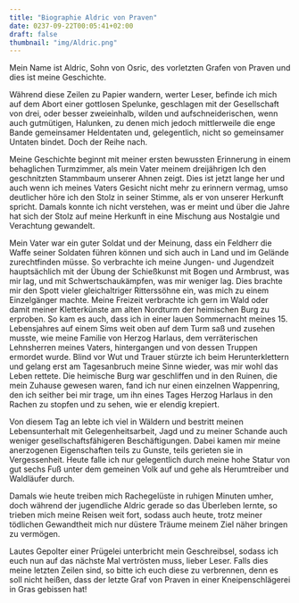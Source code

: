 ```yaml
---
title: "Biographie Aldric von Praven"
date: 0237-09-22T00:05:41+02:00 
draft: false
thumbnail: "img/Aldric.png"
---
```

Mein Name ist Aldric, Sohn von Osric, des vorletzten Grafen von Praven und dies ist meine Geschichte.

Während diese Zeilen zu Papier wandern, werter Leser, befinde ich mich auf dem Abort einer gottlosen Spelunke, geschlagen mit der Gesellschaft von drei, oder besser zweieinhalb, wilden und aufschneiderischen, wenn auch gutmütigen, Halunken, zu denen mich jedoch mittlerweile die enge Bande gemeinsamer Heldentaten und, gelegentlich, nicht so gemeinsamer Untaten bindet. Doch der Reihe nach.

Meine Geschichte beginnt mit meiner ersten bewussten Erinnerung in einem behaglichen Turmzimmer, als mein Vater meinem dreijährigen Ich den geschnitzten Stammbaum unserer Ahnen zeigt. Dies ist jetzt lange her und auch wenn ich meines Vaters Gesicht nicht mehr zu erinnern vermag, umso deutlicher höre ich den Stolz in seiner Stimme, als er von unserer Herkunft spricht. Damals konnte ich nicht verstehen, was er meint und über die Jahre hat sich der Stolz auf meine Herkunft in eine Mischung aus Nostalgie und Verachtung gewandelt.

Mein Vater war ein guter Soldat und der Meinung, dass ein Feldherr die Waffe seiner Soldaten führen können und sich auch in Land und im Gelände zurechtfinden müsse. So verbrachte ich meine Jungen- und Jugendzeit hauptsächlich mit der Übung der Schießkunst mit Bogen und Armbrust, was mir lag, und mit Schwertschaukämpfen, was mir weniger lag. Dies brachte mir den Spott vieler gleichaltriger Ritterssöhne ein, was mich zu einem Einzelgänger machte. Meine Freizeit verbrachte ich gern im Wald oder damit meiner Kletterkünste am alten Nordturm der heimischen Burg zu erproben. So kam es auch, dass ich in einer lauen Sommernacht meines 15. Lebensjahres auf einem Sims weit oben auf dem Turm saß und zusehen musste, wie meine Familie von Herzog Harlaus, dem verräterischen Lehnsherren meines Vaters, hintergangen und von dessen Truppen ermordet wurde. Blind vor Wut und Trauer stürzte ich beim Herunterklettern und gelang erst am Tagesanbruch meine Sinne wieder, was mir wohl das Leben rettete. Die heimische Burg war geschliffen und in den Ruinen, die mein Zuhause gewesen waren, fand ich nur einen einzelnen Wappenring, den ich seither bei mir trage, um ihn eines Tages Herzog Harlaus in den Rachen zu stopfen und zu sehen, wie er elendig krepiert.

Von diesem Tag an lebte ich viel in Wäldern und bestritt meinen Lebensunterhalt mit Gelegenheitsarbeit, Jagd und zu meiner Schande auch weniger gesellschaftsfähigeren Beschäftigungen. Dabei kamen mir meine anerzogenen Eigenschaften teils zu Gunste, teils gerieten sie in Vergessenheit. Heute falle ich nur gelegentlich durch meine hohe Statur von gut sechs Fuß unter dem gemeinen Volk auf und gehe als Herumtreiber und Waldläufer durch.

Damals wie heute treiben mich Rachegelüste in ruhigen Minuten umher, doch während der jugendliche Aldric gerade so das Überleben lernte, so trieben mich meine Reisen weit fort, sodass auch heute, trotz meiner tödlichen Gewandtheit mich nur düstere Träume meinem Ziel näher bringen zu vermögen.

Lautes Gepolter einer Prügelei unterbricht mein Geschreibsel, sodass ich euch nun auf das nächste Mal vertrösten muss, lieber Leser. Falls dies meine letzten Zeilen sind, so bitte ich euch diese zu verbrennen, denn es soll nicht heißen, dass der letzte Graf von Praven in einer Kneipenschlägerei in Gras gebissen hat!
